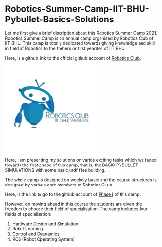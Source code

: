 # Robotics-Summer-Camp-IIT-BHU-Pybullet-Basics-Solutions

Let me first give a brief discription about this Robotics Summer Camp 2021.
Robotics Summer Camp is an annual camp organised by Robotics Club of IIT BHU.
This camp is totally dedicated towards giving knowledge and skill in field of Robotics to the frehers or first yearites of IIT BHU.

Here, is a github link to the official github account of <a href = "https://github.com/Robotics-Club-IIT-BHU">Robotics Club</a>.<br>
<img src="Robotics club.png" alt="Robotics Club" class="center" width = "300" height = "300">

Here, I am presenting my solutions on varios exciting tasks which we faced towards the first phase of this camp, that is,
the BASIC PYBULLET SIMULATIONS with some basic urdf files building.

The whole camp is designed on weekely basic and the course structures is designed by various core members of Robotics CLub.

Here, is the link to go to the github account of <a href = "https://github.com/Robotics-Club-IIT-BHU/Robotics-Camp-2021">Phase I</a> of this camp.

However, on moving ahead in this course the students are given the freedom to choose their field of specialisation.
The camp includes four fields of specialisation:

1. Hardware Design and Simulation
2. Robot Learning
3. Control and Dyanamics
4. ROS (Robot Operating System)
